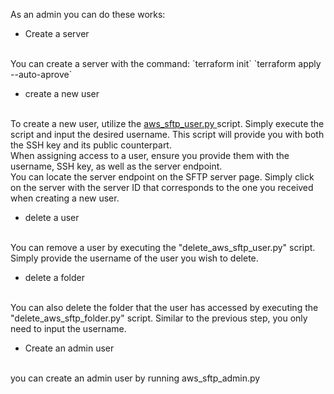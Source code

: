 As an admin you can do these works:

- Create a server
<br>
You can create a server with the command:
`terraform init`
`terraform apply --auto-aprove`

- create a new user
<br>
To create a new user, utilize the <a href="https://github.com/Tahoora78/AutomationTask/blob/main/aws_sftp_user.py">aws_sftp_user.py </a>  script. Simply execute the script and input the desired username. This script will provide you with both the SSH key and its public counterpart.
<br>
When assigning access to a user, ensure you provide them with the username, SSH key, as well as the server endpoint.
<br>
You can locate the server endpoint on the SFTP server page. Simply click on the server with the server ID that corresponds to the one you received when creating a new user.

- delete a user
<br>
You can remove a user by executing the "delete_aws_sftp_user.py" script. Simply provide the username of the user you wish to delete.

- delete a folder
<br>
You can also delete the folder that the user has accessed by executing the "delete_aws_sftp_folder.py" script. Similar to the previous step, you only need to input the username.

- Create an admin user
<br>
you can create an admin user by running aws_sftp_admin.py


